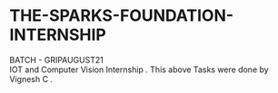 # THE-SPARKS-FOUNDATION-INTERNSHIP
BATCH - GRIPAUGUST21   
IOT and Computer Vision Internship .
This above Tasks were done by Vignesh C . 
